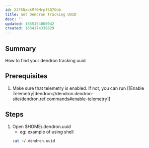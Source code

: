 ```yaml
---
id: XJFkNxqkMf0MrpfSQ7Gbb
title: Get Dendron Tracking UUID
desc: ''
updated: 1655154000042
created: 1634174338829
---
```



## Summary

How to find your dendron tracking uuid

## Prerequisites
1. Make sure that telemetry is enabled. If not, you can run [[Enable Telemetry|dendron://dendron.dendron-site/dendron.ref.commands#enable-telemetry]]

## Steps
1. Open  $HOME/.dendron.uuid 
    - eg: example of using shell
    ```sh
    cat ~/.dendron.uuid
    ```
